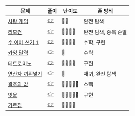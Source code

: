 |문제|풀이|난이도|푼 방식|
|--|--|--|----|
|[사탕 게임](https://www.acmicpc.net/problem/3085)|[👉](./01_사탕게임.py)|🩶🩶|완전 탐색|
|[리모컨](https://www.acmicpc.net/problem/1107)|[👉](./02_리모컨.py)|💛💛💛💛|완전 탐색, 중복 순열|
|[수 이어 쓰기 1](https://www.acmicpc.net/problem/1748)|[👉](./03_수이어쓰기1.py)|🩶🩶🩶🩶|수학, 구현|
|[카잉 달력](https://www.acmicpc.net/problem/6064)|[👉](./04_카잉달력.py)|🩶|수학|
|[테트로미노](https://www.acmicpc.net/problem/14500)|[👉](./05_테트로미노.py)|💛💛💛💛|구현|
|[연산자 끼워넣기](https://www.acmicpc.net/problem/14888)|[👉](./06_연산자_끼워넣기.py)|🩶|재귀, 완전 탐색|
|[괄호의 값](https://www.acmicpc.net/problem/2504)|[👉](./07_괄호의값.py)|💛💛💛💛💛|스택|
|[빗물](https://www.acmicpc.net/problem/14719)|[👉](./08_빗물.py)|💛💛💛💛💛|구현|
|[가르침](https://www.acmicpc.net/problem/1062)|[👉](./09_가르침.py)|💛💛💛💛||



<br><br><br>
